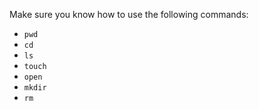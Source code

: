 Make sure you know how to use the following commands:

*   `pwd`
*   `cd`
*   `ls`
*   `touch`
*   `open`
*   `mkdir`
*   `rm`